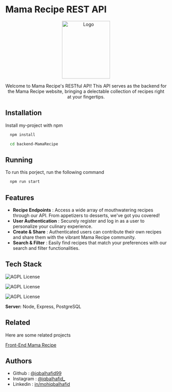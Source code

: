 # Mama Recipe REST API

<div align="center">
 <img src="https://i.postimg.cc/JnsbMGwj/mamarecipe-logo.png" alt="Logo" width="150" height="180">
 <p>Welcome to Mama Recipe's RESTful API! This API serves as the backend for the Mama Recipe website, bringing a delectable collection of recipes right at your fingertips.</p>
</div>

## Installation

Install my-project with npm

```bash
  npm install

  cd backend-MamaRecipe
```

## Running

To run this porject, run the following command

```bash
  npm run start
```

## Features

- **Recipe Endpoints** : Access a wide array of mouthwatering recipes through our API. From appetizers to desserts, we've got you covered!
- **User Authentication** : Securely register and log in as a user to personalize your culinary experience.
- **Create & Share** : Authenticated users can contribute their own recipes and share them with the vibrant Mama Recipe community.
- **Search & Filter** : Easily find recipes that match your preferences with our search and filter functionalities.

## Tech Stack

![AGPL License](https://img.shields.io/badge/Node.js-43853D?style=for-the-badge&logo=node.js&logoColor=white)

![AGPL License](https://img.shields.io/badge/Express.js-404D59?style=for-the-badge)

![AGPL License](https://img.shields.io/badge/PostgreSQL-316192?style=for-the-badge&logo=postgresql&logoColor=white)

**Server:** Node, Express, PostgreSQL

## Related

Here are some related projects

[Front-End Mama Recipe](https://github.com/iqbalhafid99/ReactJs-MamaRecipe/)

## Authors

- Github : [@iqbalhafid99](https://www.github.com/iqbalhafid99)
- Instagram : [@iqbalhafid\_](https://www.instagram.com/iqbalhafid_/)
- Linkedin : [in/mohiqbalhafid](https://www.linkedin.com/in/mohiqbalhafid/)
